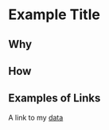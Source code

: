 # Example Title

## Why

## How

## Examples of Links

A link to my [data](https://github.com/datastory/data/BMCtweets.csv)


